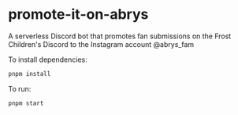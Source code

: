 # promote-it-on-abrys
A serverless Discord bot that promotes fan submissions on the Frost Children's Discord to the Instagram account @abrys_fam

To install dependencies:

```bash
pnpm install
```

To run:

```bash
pnpm start
```
